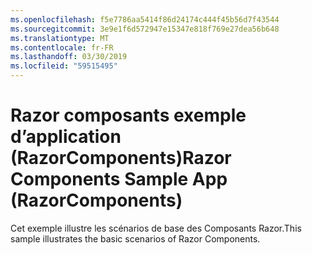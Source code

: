 ```yaml
---
ms.openlocfilehash: f5e7786aa5414f86d24174c444f45b56d7f43544
ms.sourcegitcommit: 3e9e1f6d572947e15347e818f769e27dea56b648
ms.translationtype: MT
ms.contentlocale: fr-FR
ms.lasthandoff: 03/30/2019
ms.locfileid: "59515495"
---
```

# <a name="razor-components-sample-app-razorcomponents"></a><span data-ttu-id="af6d5-101">Razor composants exemple d’application (RazorComponents)</span><span class="sxs-lookup"><span data-stu-id="af6d5-101">Razor Components Sample App (RazorComponents)</span></span>

<span data-ttu-id="af6d5-102">Cet exemple illustre les scénarios de base des Composants Razor.</span><span class="sxs-lookup"><span data-stu-id="af6d5-102">This sample illustrates the basic scenarios of Razor Components.</span></span>
